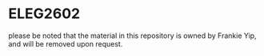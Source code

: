 # ELEG2602
please be noted that the material in this repository is owned by Frankie Yip, and will be removed upon request.
